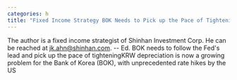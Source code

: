 ```yaml
---
categories: h
title: "Fixed Income Strategy BOK Needs to Pick up the Pace of Tightening"
---
```

The author is a fixed income strategist of Shinhan Investment Corp. He can be reached at jk.ahn@shinhan.com. -- Ed. BOK needs to follow the Fed&#39;s lead and pick up the pace of tighteningKRW depreciation is now a growing problem for the Bank of Korea (BOK), with unprecedented rate hikes by the US